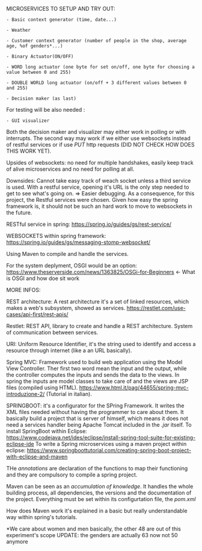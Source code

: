 MICROSERVICES TO SETUP AND TRY OUT:

    - Basic context generator (time, date...)
    
    - Weather
    
    - Customer context generator (number of people in the shop, average age, %of genders*...)
    
    - Binary Actuator(ON/OFF)
    
    - WORD long actuator (one byte for set on/off, one byte for choosing a value between 0 and 255)
    
    - DOUBLE WORLD long actuator (on/off + 3 different values between 0 and 255)

    - Decision maker (as last)
    
For testing will be also needed :

    - GUI visualizer
Both the decision maker and visualizer may either work in polling or with interrupts.
The second way may work if we either use websockets instead of restful services or if use *PUT* http requests (DID NOT CHECK HOW DOES THIS WORK YET).

Upsides of websockets: no need for multiple handshakes, easily keep track of alive microservices and no need for polling at all.

Downsides: Cannot take easy track of weach socket unless a third service is used. With a restful service, opening it's URL is the only step needed to get to see what's going on. => Easier debugging. As a consequence, for this project, the Restful services were chosen. Given how easy the spring framework is, it should not be such an hard work to move to websockets in the future.

RESTful service in spring: https://spring.io/guides/gs/rest-service/

WEBSOCKETS within spring framework: https://spring.io/guides/gs/messaging-stomp-websocket/

Using Maven to compile and handle the services.

For the system deplyment, OSGI would be an option: https://www.theserverside.com/news/1363825/OSGi-for-Beginners ← What is OSGI and how doe sit work


MORE INFOS: 

REST architecture: A rest architecture it's a set of linked resources, which makes a web's subsystem, showed as services. https://restlet.com/use-cases/api-first/rest-apis/

Restlet: REST API, library to create and handle a REST architecture. System of communication between services.

URI: Uniform Resource Identifier, it's the string used to identify and access a resource through internet (like a an URL basically).

Spring MVC: Framework used to build web application using the Model View Controller. Ther first two word mean the input and the output, while the controller computes the inputs and sends the data to the views.
In spring the inputs are model classes to take care of and the views are JSP files (compiled using HTML).
https://www.html.it/pag/44655/spring-mvc-introduzione-2/ (Tutorial in italian).

SPRINGBOOT: it's a configurator for the SPring Framework. It writes the XML files needed without having the programmer to care about them. It basically build a project that is server of himself, which means it does not need a services handler being Apache Tomcat included in the *.jar* itself.
To install SpringBoot within Eclipse: https://www.codejava.net/ides/eclipse/install-spring-tool-suite-for-existing-eclipse-ide
To write a Spring microservices using a maven project within eclipse: https://www.springboottutorial.com/creating-spring-boot-project-with-eclipse-and-maven

THe *annotations* are declaration of the functions to map their functioning and they are compulsory to compile a spring project.

Maven can be seen as an *accumulation of knowledge*. It handles the whole building process, all dependencies, the versions and the documentation of the project. Everything must be set within its configurtation file, the *pom.xml*

How does Maven work it's explained in a basic but really understandable way within spring's tutorials.

*We care about women and men basically, the other 48 are out of this experiment's scope
UPDATE: the genders are actually 63 now not 50 anymore
